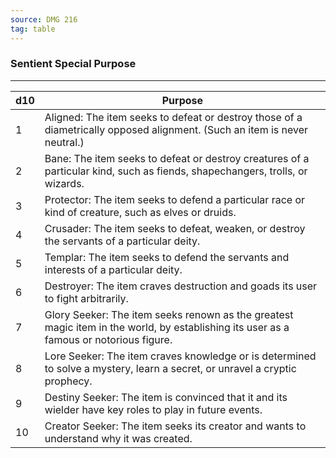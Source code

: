 ```yaml
---
source: DMG 216
tag: table
---
```


### Sentient Special Purpose
---
|d10|Purpose|
|----|------------|
|1|Aligned: The item seeks to defeat or destroy those of a diametrically opposed alignment. (Such an item is never neutral.)|
|2|Bane: The item seeks to defeat or destroy creatures of a particular kind, such as fiends, shapechangers, trolls, or wizards.|
|3|Protector: The item seeks to defend a particular race or kind of creature, such as elves or druids.|
|4|Crusader: The item seeks to defeat, weaken, or destroy the servants of a particular deity.|
|5|Templar: The item seeks to defend the servants and interests of a particular deity.|
|6|Destroyer: The item craves destruction and goads its user to fight arbitrarily.|
|7|Glory Seeker: The item seeks renown as the greatest magic item in the world, by establishing its user as a famous or notorious figure.|
|8|Lore Seeker: The item craves knowledge or is determined to solve a mystery, learn a secret, or unravel a cryptic prophecy.|
|9|Destiny Seeker: The item is convinced that it and its wielder have key roles to play in future events.|
|10|Creator Seeker: The item seeks its creator and wants to understand why it was created.|
